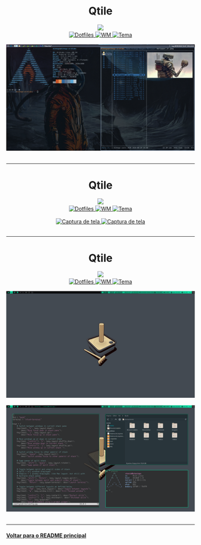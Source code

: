 <h1 align="center">Qtile</h1>
<div align="center">
  <a href="https://github.com/diego-rapoport">
    <img src="https://img.shields.io/badge/usuário-diego_rapoport-%232c3e50?style=for-the-badge" />
  </a>

  <br/>
  <a href="https://github.com/diego-rapoport/dotfiles">
    <img
      alt="Dotfiles"
      src="https://img.shields.io/badge/dots-%232c3e50?style=for-the-badge"
    />
  </a>
  <a href="https://github.com/qtile/qtile">
    <img
      alt="WM"
      src="https://img.shields.io/badge/wm-qtile-%235352ed?style=for-the-badge"
    />
  </a>
  <a href="https://github.com/dylanaraps/pywal">
    <img
      alt="Tema"
      src="https://img.shields.io/badge/tema-pywal-%232ed573?style=for-the-badge"
    />
  </a>
  <br /><br />
  <a href="https://github.com/diego-rapoport/dotfiles/blob/master/config.py">
    <img alt="Captura de tela / Gif" src="https://github.com/diego-rapoport/dotfiles/blob/master/screenshots/qtile.png" />
  </a>
  <br/><br/>
</div>

---

<h1 align="center">Qtile</h1>
<div align="center">
  <a href="https://gitlab.com/overlock1">
    <img src="https://img.shields.io/badge/usuário-overlock1-%232c3e50?style=for-the-badge" />
  </a>

  <br/>
  <a href="https://gitlab.com/overlock1/Dotfiles">
    <img
      alt="Dotfiles"
      src="https://img.shields.io/badge/dots-%232c3e50?style=for-the-badge"
    />
  </a>
  <a href="https://github.com/qtile/qtile">
    <img
      alt="WM"
      src="https://img.shields.io/badge/wm-qtile-%235352ed?style=for-the-badge"
    />
  </a>
  <a href="https://gitlab.com/overlock1/Dotfiles">
    <img
      alt="Tema"
      src="https://img.shields.io/badge/tema-custom-%232ed573?style=for-the-badge"
    />
  </a>
  <br /><br />
  <a href="https://github.com/overlock1/Dotfiles/tree/master/.config/qtile/qtile">
    <img alt="Captura de tela" src="https://raw.githubusercontent.com/overlock1/Dotfiles/master/.config/qtile/2020-11-30-222825_1366x768_scrot.png" />
    <img alt="Captura de tela" src="https://raw.githubusercontent.com/overlock1/Dotfiles/master/.config/qtile/qtile_and_rofi.png" />
  </a>
  <br/><br/>
</div>

---

<h1 align="center">Qtile</h1>
<div align="center">
  <a href="https://github.com/stenioas">
    <img src="https://img.shields.io/badge/usuário-stenioas-%232c3e50?style=for-the-badge" />
  </a>
  <br/>
  <a href="https://github.com/stenioas/myarch/tree/master/dotfiles/.config/qtile">
    <img
      alt="Dotfiles"
      src="https://img.shields.io/badge/dots-%232c3e50?style=for-the-badge"
    />
  </a>
  <a href="https://github.com/qtile/qtile">
    <img
      alt="WM"
      src="https://img.shields.io/badge/wm-qtile-%235352ed?style=for-the-badge"
    />
  </a>
  <a href="https://github.com/stenioas/myarch/tree/master/dotfiles/.config/qtile">
    <img
      alt="Tema"
      src="https://img.shields.io/badge/tema-custom-%232ed573?style=for-the-badge"
    />
  </a>
  <br /><br />
  <a href="https://github.com/stenioas/myarch/tree/master/dotfiles/.config/qtile">
    <img alt="Captura de tela" src="https://github.com/stenioas/myarch/blob/master/screenshots/qtile_desktop.png" />
    </br></br>
    <img alt="Captura de tela" src="https://github.com/stenioas/myarch/blob/master/screenshots/qtile_layout.png" />
  </a>
  <br/><br/>
</div>

---

#### [Voltar para o README principal](https://github.com/unixwmbr/unixwmbr)
